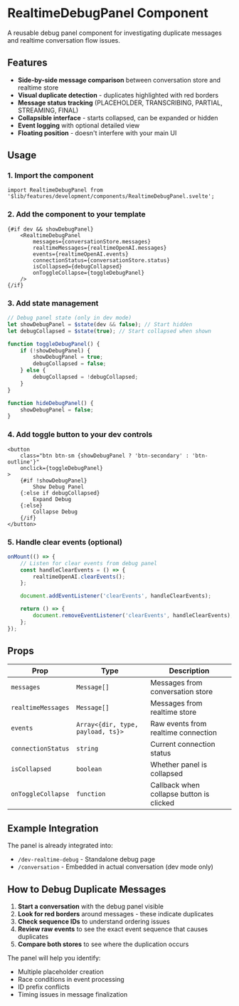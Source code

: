 # RealtimeDebugPanel Component

A reusable debug panel component for investigating duplicate messages and realtime conversation flow issues.

## Features

- **Side-by-side message comparison** between conversation store and realtime store
- **Visual duplicate detection** - duplicates highlighted with red borders
- **Message status tracking** (PLACEHOLDER, TRANSCRIBING, PARTIAL, STREAMING, FINAL)
- **Collapsible interface** - starts collapsed, can be expanded or hidden
- **Event logging** with optional detailed view
- **Floating position** - doesn't interfere with your main UI

## Usage

### 1. Import the component

```svelte
import RealtimeDebugPanel from '$lib/features/development/components/RealtimeDebugPanel.svelte';
```

### 2. Add the component to your template

```svelte
{#if dev && showDebugPanel}
	<RealtimeDebugPanel
		messages={conversationStore.messages}
		realtimeMessages={realtimeOpenAI.messages}
		events={realtimeOpenAI.events}
		connectionStatus={conversationStore.status}
		isCollapsed={debugCollapsed}
		onToggleCollapse={toggleDebugPanel}
	/>
{/if}
```

### 3. Add state management

```javascript
// Debug panel state (only in dev mode)
let showDebugPanel = $state(dev && false); // Start hidden
let debugCollapsed = $state(true); // Start collapsed when shown

function toggleDebugPanel() {
	if (!showDebugPanel) {
		showDebugPanel = true;
		debugCollapsed = false;
	} else {
		debugCollapsed = !debugCollapsed;
	}
}

function hideDebugPanel() {
	showDebugPanel = false;
}
```

### 4. Add toggle button to your dev controls

```svelte
<button
	class="btn btn-sm {showDebugPanel ? 'btn-secondary' : 'btn-outline'}"
	onclick={toggleDebugPanel}
>
	{#if !showDebugPanel}
		Show Debug Panel
	{:else if debugCollapsed}
		Expand Debug
	{:else}
		Collapse Debug
	{/if}
</button>
```

### 5. Handle clear events (optional)

```javascript
onMount(() => {
	// Listen for clear events from debug panel
	const handleClearEvents = () => {
		realtimeOpenAI.clearEvents();
	};

	document.addEventListener('clearEvents', handleClearEvents);

	return () => {
		document.removeEventListener('clearEvents', handleClearEvents);
	};
});
```

## Props

| Prop               | Type                              | Description                              |
| ------------------ | --------------------------------- | ---------------------------------------- |
| `messages`         | `Message[]`                       | Messages from conversation store         |
| `realtimeMessages` | `Message[]`                       | Messages from realtime store             |
| `events`           | `Array<{dir, type, payload, ts}>` | Raw events from realtime connection      |
| `connectionStatus` | `string`                          | Current connection status                |
| `isCollapsed`      | `boolean`                         | Whether panel is collapsed               |
| `onToggleCollapse` | `function`                        | Callback when collapse button is clicked |

## Example Integration

The panel is already integrated into:

- `/dev-realtime-debug` - Standalone debug page
- `/conversation` - Embedded in actual conversation (dev mode only)

## How to Debug Duplicate Messages

1. **Start a conversation** with the debug panel visible
2. **Look for red borders** around messages - these indicate duplicates
3. **Check sequence IDs** to understand ordering issues
4. **Review raw events** to see the exact event sequence that causes duplicates
5. **Compare both stores** to see where the duplication occurs

The panel will help you identify:

- Multiple placeholder creation
- Race conditions in event processing
- ID prefix conflicts
- Timing issues in message finalization
